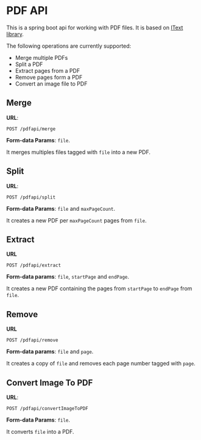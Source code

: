 # PDF API

This is a spring boot api for working with PDF files. It is based on [IText library][itext].

The following operations are currently supported:
  - Merge multiple PDFs
  - Split a PDF
  - Extract pages from a PDF
  - Remove pages form a PDF  
  - Convert an image file to PDF

## Merge

**URL**:
```
POST /pdfapi/merge
```

**Form-data Params**: ```file```. 

It merges multiples files tagged with ```file``` into a new PDF.

## Split

**URL**:
```
POST /pdfapi/split
```
 
**Form-data Params**: ```file``` and ```maxPageCount```. 
 
It creates a new PDF per ```maxPageCount``` pages from ```file```.

## Extract

**URL**
```
POST /pdfapi/extract
```

**Form-data params**: ```file```, ```startPage``` and ```endPage```.

It creates a new PDF containing the pages from ```startPage``` to ```endPage``` from ```file```.

## Remove

**URL**
```
POST /pdfapi/remove
```

**Form-data params**: ```file``` and ```page```.

It creates a copy of ```file``` and removes each page number tagged with ```page```. 

## Convert Image To PDF
 
**URL**:
```
POST /pdfapi/convertImageToPDF
```
 
**Form-data Params**: ```file```.
 
It converts ```file``` into a PDF.
 
   [itext]: <http://itextpdf.com/en>

